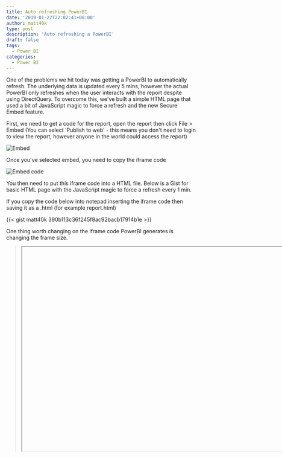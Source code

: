 ```yaml
---
title: Auto refreshing PowerBI
date: '2019-01-22T22:02:41+00:00'
author: matt40k
type: post
description: 'Auto refreshing a PowerBI'
draft: false
tags: 
  - Power BI
categories:
  - Power BI
---
```


One of the problems we hit today was getting a PowerBI to automatically refresh. The underlying data is updated every 5 mins, however the actual PowerBI only refreshes when the user interacts with the report despite using DirectQuery. To overcome this, we've built a simple HTML page that used a bit of JavaScript magic to force a refresh and the new Secure Embed feature.

First, we need to get a code for the report, open the report then click File > Embed
(You can select 'Publish to web' - this means you don't need to login to view the report, however anyone in the world could access the report)

![Embed](//matt40k.uk/img/2019/01/embed.png)

Once you've selected embed, you need to copy the iframe code

![Embed code](//matt40k.uk/img/2019/01/embedCode.png)

You then need to put this iframe code into a HTML file. Below is a Gist for basic HTML page with the JavaScript magic to force a refresh every 1 min.

If you copy the code below into notepad inserting the iframe code then saving it as a .html (for example report.html)

{{< gist matt40k 390b113c36f245f8ac92bacb17914b1e >}}

One thing worth changing on the iframe code PowerBI generates is changing the frame size.
> <iframe width="1140" height="541.25" 
to
> <iframe width="100%" height="100%" 
This is allow PowerBI to use the full web browser real estate. You can ofcourse use F11 to make most web browsers go full screen. Great for displaying PowerBI on the big screen!
